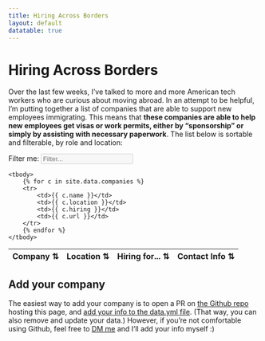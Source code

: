 ```yaml
---
title: Hiring Across Borders
layout: default
datatable: true
---
```


# Hiring Across Borders 

Over the last few weeks, I’ve talked to more and more American tech workers who are curious about moving abroad. In an attempt to be helpful, I’m putting together a list of companies that are able to support new employees immigrating. This means that **these companies are able to help new employees get visas or work permits, either by “sponsorship” or simply by assisting with necessary paperwork**. The list below is sortable and filterable, by role and location: 

Filter me: <input type="text" disabled=true id="filter" placeholder="Filter..." autofocus /><br/>
<table id="filterable" class="overview sortable-table">
    <thead>
        <tr>
            <th>Company ⇅</th>
            <th>Location ⇅</th>
            <th>Hiring for... ⇅</th>
            <th>Contact Info ⇅</th>
        </tr>
    </thead>

    <tbody>
        {% for c in site.data.companies %}
        <tr>
            <td>{{ c.name }}</td>
            <td>{{ c.location }}</td>
            <td>{{ c.hiring }}</td>
            <td>{{ c.url }}</td>
        </tr>
        {% endfor %}
    </tbody>
</table>

## Add your company 

The easiest way to add your company is to open a PR on 
<a href="https://github.com/tessr/hiring-across-borders">the Github repo</a>
 hosting this page, and 
 <a href="https://github.com/tessr/hiring-across-borders/blob/main/_data/vegetables.yml">add your info to the data.yml file</a>. 
 (That way, you can also remove and update your data.) 
 However, if you’re not comfortable using Github, feel free to 
 <a href="https://twitter.com/_tessr">DM me</a> 
 and I’ll add your info myself :) 
